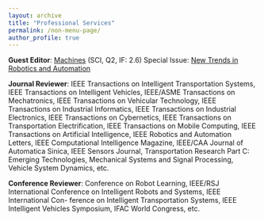 ```yaml
---
layout: archive
title: "Professional Services"
permalink: /non-menu-page/
author_profile: true
---
```


**Guest Editor**: [Machines](https://www.mdpi.com/journal/machines) (SCI, Q2, IF: 2.6)
Special Issue: [New Trends in Robotics and Automation](https://www.mdpi.com/journal/machines/special_issues/7DR1AL0KQ5)

**Journal Reviewer**: IEEE Transactions on Intelligent Transportation Systems, IEEE Transactions on Intelligent Vehicles, IEEE/ASME Transactions on
Mechatronics, IEEE Transactions on Vehicular Technology, IEEE Transactions on Industrial Informatics, IEEE Transactions on Industrial Electronics, IEEE
Transactions on Cybernetics, IEEE Transactions on Transportation Electrification, IEEE Transactions on Mobile Computing, IEEE Transactions on Artificial
Intelligence, IEEE Robotics and Automation Letters, IEEE Computational Intelligence Magazine, IEEE/CAA Journal of Automatica Sinica, IEEE Sensors
Journal, Transportation Research Part C: Emerging Technologies, Mechanical Systems and Signal Processing, Vehicle System Dynamics, etc.

**Conference Reviewer**: Conference on Robot Learning, IEEE/RSJ International Conference on Intelligent Robots and Systems, IEEE International Con-
ference on Intelligent Transportation Systems, IEEE Intelligent Vehicles Symposium, IFAC World Congress, etc.


